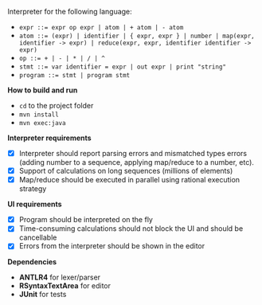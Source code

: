 Interpreter for the following language:

* `expr ::= expr op expr | atom | + atom | - atom`
* `atom ::= (expr) | identifier | { expr, expr } | number | map(expr, identifier -> expr) | reduce(expr, expr, identifier identifier -> expr)`
* `op ::= + | - | * | / | ^`
* `stmt ::= var identifier = expr | out expr | print "string"`
* `program ::= stmt | program stmt`

**How to build and run**
* `cd` to the project folder
* `mvn install`
* `mvn exec:java`

**Interpreter requirements**
* [x] Interpreter should report parsing errors and mismatched types errors (adding number to a sequence, applying map/reduce to a number, etc).
* [x] Support of calculations on long sequences (millions of elements)
* [x] Map/reduce should be executed in parallel using rational execution strategy

**UI requirements**
* [x] Program should be interpreted on the fly
* [x] Time-consuming calculations should not block the UI and should be cancellable
* [x] Errors from the interpreter should be shown in the editor

**Dependencies**
* **ANTLR4** for lexer/parser
* **RSyntaxTextArea** for editor
* **JUnit** for tests
